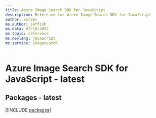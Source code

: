 ```yaml
---
title: Azure Image Search SDK for JavaScript
description: Reference for Azure Image Search SDK for JavaScript
author: xirzec
ms.author: jeffish
ms.data: 07/19/2023
ms.topic: reference
ms.devlang: javascript
ms.service: imagesearch
---
```

# Azure Image Search SDK for JavaScript - latest
## Packages - latest
[!INCLUDE [packages](image-search-index.md)]
